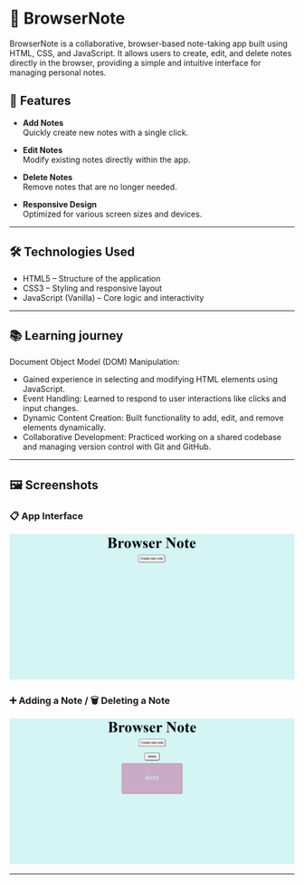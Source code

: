 # 📝 BrowserNote

BrowserNote is a collaborative, browser-based note-taking app built using HTML, CSS, and JavaScript. It allows users to create, edit, and delete notes directly in the browser, providing a simple and intuitive interface for managing personal notes.

## 🚀 Features
- **Add Notes**  
  Quickly create new notes with a single click.

- **Edit Notes**  
  Modify existing notes directly within the app.

- **Delete Notes**  
  Remove notes that are no longer needed.

- **Responsive Design**  
  Optimized for various screen sizes and devices.

---

## 🛠️ Technologies Used

- HTML5 – Structure of the application  
- CSS3 – Styling and responsive layout  
- JavaScript (Vanilla) – Core logic and interactivity  

---

## 📚 Learning journey

Document Object Model (DOM) Manipulation:
- Gained experience in selecting and modifying HTML elements using JavaScript.
- Event Handling: Learned to respond to user interactions like clicks and input changes.
- Dynamic Content Creation: Built functionality to add, edit, and remove elements dynamically.
- Collaborative Development: Practiced working on a shared codebase and managing version control with Git and GitHub.

---

## 🖼️ Screenshots

### 📋 App Interface
<img src="https://github.com/zynsniper/BrowserNote/blob/main/pictures/note1.png" alt="BrowserNote Screenshot" width="600"/>

### ➕ Adding a Note / 🗑️ Deleting a Note 
<img src="https://github.com/zynsniper/BrowserNote/blob/main/pictures/note2.png" alt="BrowserNote Screenshot" width="600"/>

---
